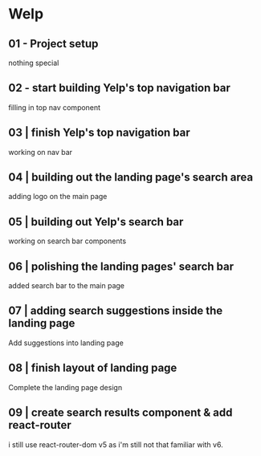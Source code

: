 # Welp

## 01 - Project setup

nothing special

## 02 - start building Yelp's top navigation bar

filling in top nav component

## 03 | finish Yelp's top navigation bar

working on nav bar

## 04 | building out the landing page's search area

adding logo on the main page

## 05 | building out Yelp's search bar

working on search bar components

## 06 | polishing the landing pages' search bar

added search bar to the main page

## 07 | adding search suggestions inside the landing page

Add suggestions into landing page

## 08 | finish layout of landing page

Complete the landing page design

## 09 | create search results component & add react-router

i still use react-router-dom v5 as i'm still not that familiar with v6. 